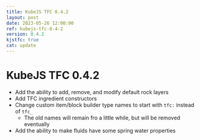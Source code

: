 ```yaml
---
title: KubeJS TFC 0.4.2
layout: post
date: 2023-05-26 12:00:00
ref: kubejs-tfc-0-4-2
version: 0.4.2
kjstfc: true
cat: update
---
```


# KubeJS TFC 0.4.2

- Add the ability to add, remove, and modify default rock layers
- Add TFC ingredient constructors
- Change custom item/block builder type names to start with `tfc:` instead of `tfc_`
    - The old names will remain fro a little while, but will be removed eventually
- Add the ability to make fluids have some spring water properties
